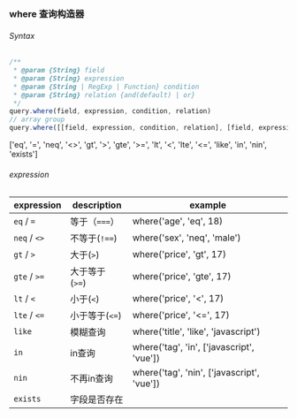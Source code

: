 ### where 查询构造器

###### Syntax
```javascript
/**
 * @param {String} field
 * @param {String} expression
 * @param {String | RegExp | Function} condition
 * @param {String} relation {and(default) | or}
 */
query.where(field, expression, condition, relation)
// array group
query.where([[field, expression, condition, relation], [field, expression, condition, relation]])

```
['eq', '=', 'neq', '<>', 'gt', '>', 'gte', '>=', 'lt', '<', 'lte', '<=', 'like', 'in', 'nin', 'exists']
###### expression 
expression | description | example
---- | --- | ---
`eq` / `=` |  等于（`===`）| where('age', 'eq', 18)
`neq` / `<>` |  不等于(`!==`) | where('sex', 'neq', 'male')
`gt` / `>` |   大于(`>`) | where('price', 'gt', 17)
`gte` / `>=`  | 大于等于 (`>=`) | where('price', 'gte', 17)
`lt` / `<` |  小于(`<`) | where('price', '<', 17)
`lte` / `<=` |  小于等于(`<=`) | where('price', '<=', 17)
`like` |  模糊查询 | where('title', 'like', 'javascript')
`in` |  in查询 | where('tag', 'in', ['javascript', 'vue'])
`nin` |  不再in查询 | where('tag', 'nin', ['javascript', 'vue'])
`exists` |  字段是否存在 | | where('author', 'exists')